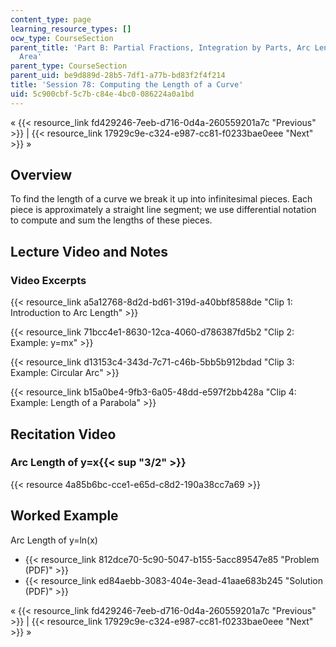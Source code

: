 ```yaml
---
content_type: page
learning_resource_types: []
ocw_type: CourseSection
parent_title: 'Part B: Partial Fractions, Integration by Parts, Arc Length, and Surface
  Area'
parent_type: CourseSection
parent_uid: be9d889d-28b5-7df1-a77b-bd83f2f4f214
title: 'Session 78: Computing the Length of a Curve'
uid: 5c900cbf-5c7b-c84e-4bc0-086224a0a1bd
---
```


« {{< resource_link fd429246-7eeb-d716-0d4a-260559201a7c "Previous" >}} | {{< resource_link 17929c9e-c324-e987-cc81-f0233bae0eee "Next" >}} »

Overview
--------

To find the length of a curve we break it up into infinitesimal pieces. Each piece is approximately a straight line segment; we use differential notation to compute and sum the lengths of these pieces.

Lecture Video and Notes
-----------------------

### Video Excerpts

{{< resource_link a5a12768-8d2d-bd61-319d-a40bbf8588de "Clip 1: Introduction to Arc Length" >}}

{{< resource_link 71bcc4e1-8630-12ca-4060-d786387fd5b2 "Clip 2: Example: y=mx" >}}

{{< resource_link d13153c4-343d-7c71-c46b-5bb5b912bdad "Clip 3: Example: Circular Arc" >}}

{{< resource_link b15a0be4-9fb3-6a05-48dd-e597f2bb428a "Clip 4: Example: Length of a Parabola" >}}

Recitation Video
----------------

### Arc Length of y=x{{< sup "3/2" >}}

{{< resource 4a85b6bc-cce1-e65d-c8d2-190a38cc7a69 >}}

Worked Example
--------------

Arc Length of y=ln(x)

*   {{< resource_link 812dce70-5c90-5047-b155-5acc89547e85 "Problem (PDF)" >}}
*   {{< resource_link ed84aebb-3083-404e-3ead-41aae683b245 "Solution (PDF)" >}}

« {{< resource_link fd429246-7eeb-d716-0d4a-260559201a7c "Previous" >}} | {{< resource_link 17929c9e-c324-e987-cc81-f0233bae0eee "Next" >}} »